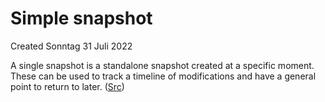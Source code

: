# Simple snapshot
Created Sonntag 31 Juli 2022

A single snapshot is a standalone snapshot created at a specific moment. These can be used to track a timeline of modifications and have a general point to return to later. ([Src](https://access.redhat.com/documentation/en-us/red_hat_enterprise_linux/7/html/storage_administration_guide/snapper-creating-snapshot))

